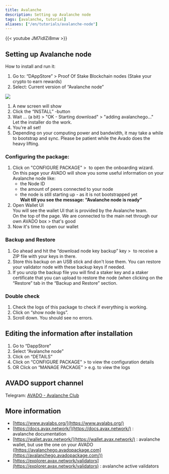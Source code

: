 ```yaml
---
title: Avalanche
description: Setting up Avalanche node
tags: [avalanche, tutorial]
aliases: ["/en/tutorials/avalanche-node"]
---
```


{{< youtube JM7idIZi8mw >}}

## Setting up Avalanche node

How to install and run it:

1.  Go to: “DAppStore” > Proof Of Stake Blockchain nodes (Stake your crypto to earn rewards)
2.  Select: Current version of “Avalanche node” 

![](avalanche-install.jpg)

1.  A new screen will show
2.  Click the “INSTALL” -button
3.  Wait … (a bit) > "OK - Starting download" > "adding avalanchego…"  
    Let the installer do the work.
4.  You're all set!
5.  Depending on your computing power and bandwidth, it may take a while to bootstrap and sync. Please be patient while the Avado does the heavy lifting.

### Configuring the package:

1.  Click on "CONFIGURE PACKAGE" >  to open the onboarding wizard.  
    On this page your AVADO will show you some useful information on your Avalanche node like:
    *   the Node ID
    *   the amount of peers connected to your node
    *   the node is still starting up - as it is not bootstrapped yet  
        **Wait till you see the message: “Avalanche node is ready”**
2.  Open Wallet UI  
    You will see the wallet UI that is provided by the Avalanche team.  
    On the top of the page. We are connected to the main net through our own AVADO box > that's good
3.  Now it's time to open our wallet

### Backup and Restore

1.  Go ahead and hit the “download node key backup” key >  to receive a ZIP file with your keys in there.
2.  Store this backup on an USB stick and don't lose them. You can restore your validator node with these backup keys if needed.
3.  If you unzip the backup file you will find a staker key and a staker certificate that you can upload to restore the node (when clicking on the “Restore” tab in the “Backup and Restore” section.

### Double check

1. Check the logs of this package to check if everything is working.
1.  Click on “show node logs”.
1. Scroll down. You should see no errors.

## Editing the information after installation

1.  Go to “DappStore”
2.  Select “Avalanche node”
3.  Click on “DETAILS”
4.  Click on “CONFIGURE PACKAGE" > to view the configuration details
5.  OR Click on “MANAGE PACKAGE" > e.g. to view the logs

AVADO support channel
---------------------

Telegram: [AVADO - Avalanche Club](https://t.me/joinchat/D4QD8TVcn3pzSve1) 

More information
----------------

* [https://www.avalabs.org/](https://www.avalabs.org/)
* [https://docs.avax.network/](https://docs.avax.network/) : avalanche documentation
* [https://wallet.avax.network/](https://wallet.avax.network/) : avalanche wallet, but use the one on your AVADO ([https://avalanchego.avadopackage.com](https://avalanchego.avadopackage.com/))
* [https://explorer.avax.network/validators](https://explorer.avax.network/validators) : avalanche active validators